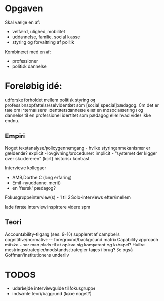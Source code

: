 # Opgaven

Skal vælge en af:

- velfærd, ulighed, mobilitet
- uddannelse, familie, social klasse
- styring og forvaltning af politik

Kombineret med en af:

- professioner
- politisk dannelse

# Foreløbig idé:

udforske forholdet mellem politisk styring og professionsopfattelse/selvidentitet som [social|special]pædagog.
Om det er tale om internaliseret identitetsdannelse eller en indsocialisering i og dannelse til en professionel identitet som pædagog eller hvad vides ikke endnu.

## Empiri

Noget tekstanalyse/policygennemgang - hvilke styringsnmekanismer er gældende?
explicit - lovgivning/procedurerc
implicit - "systemet der kigger over skuldereren"
(kort) historisk kontrast

Interviewe kollegaer
- AMB/Dorthe C (lang erfaring)
- Emil (nyuddannet merit)
- en 'færsk' pædagog?

Fokusgruppeinterview(s) - 1 til 2
Solo-interviews efter/imellem

lade første interview inspir:ere videre spm

## Teori
Accountability-tilgang (ses. 9-10) suppleret af campbells cognititive/normative -- foreground/background matrix
Capability approach måske - har man plads til at opleve sig kompetent og kabapel? Hvilke mestringsstrategier/modstandsstrategier tages i brug?
Se også Goffman/institutionens underliv

# TODOS

- udarbejde interviewguide til fokusgruppe
- indsamle teori/baggrund (købe noget?)
